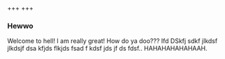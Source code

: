+++
+++

### Hewwo

Welcome to hell! I am really great!
How do ya doo??? Ifd DSkfj sdkf jlkdsf jlkdsjf
dsa kfjds flkjds fsad
f
kdsf jds
jf
ds
fdsf.. HAHAHAHAHAHAAH.
